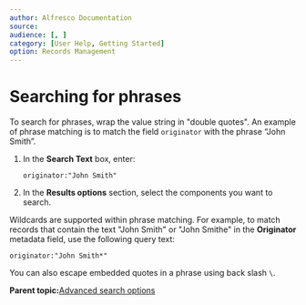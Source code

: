 ```yaml
---
author: Alfresco Documentation
source: 
audience: [, ]
category: [User Help, Getting Started]
option: Records Management
---
```


# Searching for phrases

To search for phrases, wrap the value string in "double quotes". An example of phrase matching is to match the field `originator` with the phrase “John Smith”.

1.  In the **Search Text** box, enter:

    `originator:"John Smith"`

2.  In the **Results options** section, select the components you want to search.


Wildcards are supported within phrase matching. For example, to match records that contain the text "John Smith" or "John Smithe" in the **Originator** metadata field, use the following query text:

```
originator:"John Smith*" 
```

You can also escape embedded quotes in a phrase using back slash `\`.

**Parent topic:**[Advanced search options](../concepts/rm-search-syntax.md)

